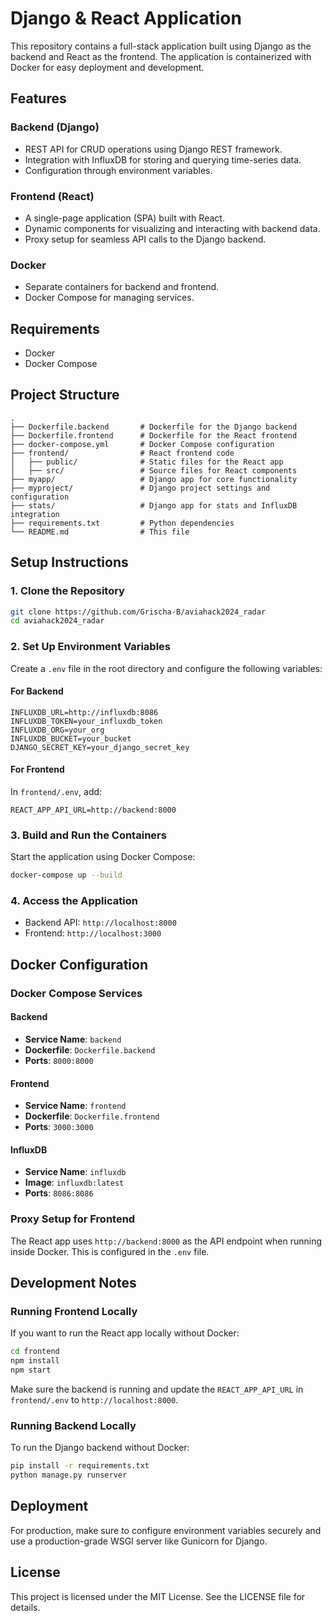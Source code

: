 # Django & React Application

This repository contains a full-stack application built using Django as the backend and React as the frontend. The application is containerized with Docker for easy deployment and development.

## Features

### Backend (Django)
- REST API for CRUD operations using Django REST framework.
- Integration with InfluxDB for storing and querying time-series data.
- Configuration through environment variables.

### Frontend (React)
- A single-page application (SPA) built with React.
- Dynamic components for visualizing and interacting with backend data.
- Proxy setup for seamless API calls to the Django backend.

### Docker
- Separate containers for backend and frontend.
- Docker Compose for managing services.

## Requirements

- Docker
- Docker Compose

## Project Structure

```
.
├── Dockerfile.backend       # Dockerfile for the Django backend
├── Dockerfile.frontend      # Dockerfile for the React frontend
├── docker-compose.yml       # Docker Compose configuration
├── frontend/                # React frontend code
│   ├── public/              # Static files for the React app
│   ├── src/                 # Source files for React components
├── myapp/                   # Django app for core functionality
├── myproject/               # Django project settings and configuration
├── stats/                   # Django app for stats and InfluxDB integration
├── requirements.txt         # Python dependencies
└── README.md                # This file
```

## Setup Instructions

### 1. Clone the Repository

```bash
git clone https://github.com/Grischa-B/aviahack2024_radar
cd aviahack2024_radar
```

### 2. Set Up Environment Variables

Create a `.env` file in the root directory and configure the following variables:

#### For Backend
```env
INFLUXDB_URL=http://influxdb:8086
INFLUXDB_TOKEN=your_influxdb_token
INFLUXDB_ORG=your_org
INFLUXDB_BUCKET=your_bucket
DJANGO_SECRET_KEY=your_django_secret_key
```

#### For Frontend
In `frontend/.env`, add:
```env
REACT_APP_API_URL=http://backend:8000
```

### 3. Build and Run the Containers

Start the application using Docker Compose:

```bash
docker-compose up --build
```

### 4. Access the Application

- Backend API: `http://localhost:8000`
- Frontend: `http://localhost:3000`

## Docker Configuration

### Docker Compose Services

#### Backend
- **Service Name**: `backend`
- **Dockerfile**: `Dockerfile.backend`
- **Ports**: `8000:8000`

#### Frontend
- **Service Name**: `frontend`
- **Dockerfile**: `Dockerfile.frontend`
- **Ports**: `3000:3000`

#### InfluxDB
- **Service Name**: `influxdb`
- **Image**: `influxdb:latest`
- **Ports**: `8086:8086`

### Proxy Setup for Frontend
The React app uses `http://backend:8000` as the API endpoint when running inside Docker. This is configured in the `.env` file.

## Development Notes

### Running Frontend Locally
If you want to run the React app locally without Docker:

```bash
cd frontend
npm install
npm start
```

Make sure the backend is running and update the `REACT_APP_API_URL` in `frontend/.env` to `http://localhost:8000`.

### Running Backend Locally
To run the Django backend without Docker:

```bash
pip install -r requirements.txt
python manage.py runserver
```

## Deployment
For production, make sure to configure environment variables securely and use a production-grade WSGI server like Gunicorn for Django.

## License

This project is licensed under the MIT License. See the LICENSE file for details.

